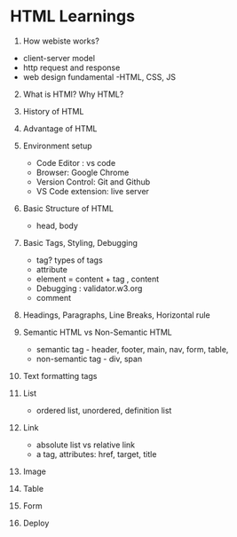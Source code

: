 # HTML Learnings

1. How webiste works?

- client-server model
- http request and response
- web design fundamental -HTML, CSS, JS

2. What is HTMl? Why HTML? 
3. History of HTML 
4. Advantage of HTML
5. Environment setup 
    - Code Editor : vs code
    - Browser: Google Chrome
    - Version Control: Git and Github 
    - VS Code extension: live server

6. Basic Structure of HTML 
    - head, body
7. Basic Tags, Styling, Debugging
    - tag? types of tags
    - attribute
    - element = content + tag , content 
    - Debugging : validator.w3.org
    - comment
8. Headings, Paragraphs, Line Breaks, Horizontal rule 
9. Semantic HTML vs Non-Semantic HTML
    - semantic tag - header, footer, main, nav, form, table, 
    - non-semantic tag - div, span  
10. Text formatting tags
11. List
    - ordered list, unordered, definition list
12. Link
    - absolute list vs relative link
    - a tag, attributes: href, target, title
13. Image
13. Table
14. Form 
15. Deploy
